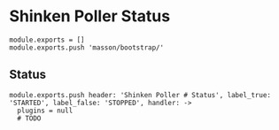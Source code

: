 
# Shinken Poller Status

    module.exports = []
    module.exports.push 'masson/bootstrap/'

## Status

    module.exports.push header: 'Shinken Poller # Status', label_true: 'STARTED', label_false: 'STOPPED', handler: ->
      plugins = null
      # TODO

